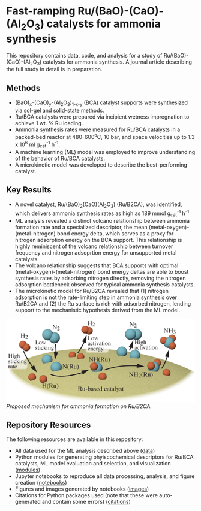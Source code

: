 # Fast-ramping Ru/(BaO)-(CaO)-(Al<sub>2</sub>O<sub>3</sub>) catalysts for ammonia synthesis
This repository contains data, code, and analysis for a study of Ru/(BaO)-(CaO)-(Al<sub>2</sub>O<sub>3</sub>) catalysts for ammonia synthesis. A journal article describing the full study in detail is in preparation.

## Methods
* (BaO)<sub>x</sub>-(CaO)<sub>y</sub>-(Al<sub>2</sub>O<sub>3</sub>)<sub>1-x-y</sub> (BCA) catalyst supports were synthesized via sol-gel and solid-state methods. 
* Ru/BCA catalysts were prepared via incipient wetness impregnation to achieve 1 wt. % Ru loading.
* Ammonia synthesis rates were measured for Ru/BCA catalysts in a packed-bed reactor at 480-600<sup>o</sup>C, 10 bar, and space velocities up to 1.3 x 10<sup>6</sup> ml g<sub>cat</sub><sup>-1</sup> h<sup>-1</sup>.
* A machine learning (ML) model was employed to improve understanding of the behavior of Ru/BCA catalysts.
* A microkinetic model was developed to describe the best-performing catalyst.

## Key Results
* A novel catalyst, Ru/(BaO)<sub>2</sub>(CaO)(Al<sub>2</sub>O<sub>3</sub>) (Ru/B2CA), was identified, which delivers ammonia synthesis rates as high as 189 mmol g<sub>cat</sub><sup>-1</sup> h<sup>-1</sup>
* ML analysis revealed a distinct volcano relationship between ammonia formation rate and a specialized descriptor, the mean (metal-oxygen)-(metal-nitrogen) bond energy delta, which serves as a proxy for nitrogen adsorption energy on the BCA support. This relationship is highly reminiscent of the volcano relationship between turnover frequency and nitrogen adsoprtion energy for unsupported metal catalysts.
* The volcano relationship suggests that BCA supports with optimal (metal-oxygen)-(metal-nitrogen) bond energy deltas are able to boost synthesis rates by adsorbing nitrogen directly, removing the nitrogen adsorption bottleneck observed for typical ammonia synthesis catalysts.
* The microkinetic model for Ru/B2CA revealed that (1) nitrogen adsorption is not the rate-limiting step in ammonia synthesis over Ru/B2CA and (2) the Ru surface is rich with adsorbed nitrogen, lending support to the mechanistic hypothesis derived from the ML model.

![AdsMech](/images/SynthesisCartoon_annote.PNG)*Proposed mechanism for ammonia formation on Ru/B2CA.*

## Repository Resources
The following resources are available in this repository:
* All data used for the ML analysis described above ([data](https://github.com/jdhuang-csm/Ru-BCA/tree/master/data))
* Python modules for generating phyiscochemical descriptors for Ru/BCA catalysts, ML model evaluation and selection, and visualization ([modules](https://github.com/jdhuang-csm/Ru-BCA/tree/master/modules))
* Jupyter notebooks to reproduce all data processing, analysis, and figure creation ([notebooks](https://github.com/jdhuang-csm/Ru-BCA/tree/master/notebooks))
* Figures and images generated by notebooks ([images](https://github.com/jdhuang-csm/Ru-BCA/tree/master/images))
* Citations for Python packages used (note that these were auto-generated and contain some errors) ([citations](https://github.com/jdhuang-csm/Ru-BCA/tree/master/citations))
